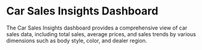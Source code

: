 # Car Sales Insights Dashboard
 The Car Sales Insights dashboard provides a comprehensive view of car sales data, including total sales, average prices, and sales trends by various dimensions such as body style, color, and dealer region.
